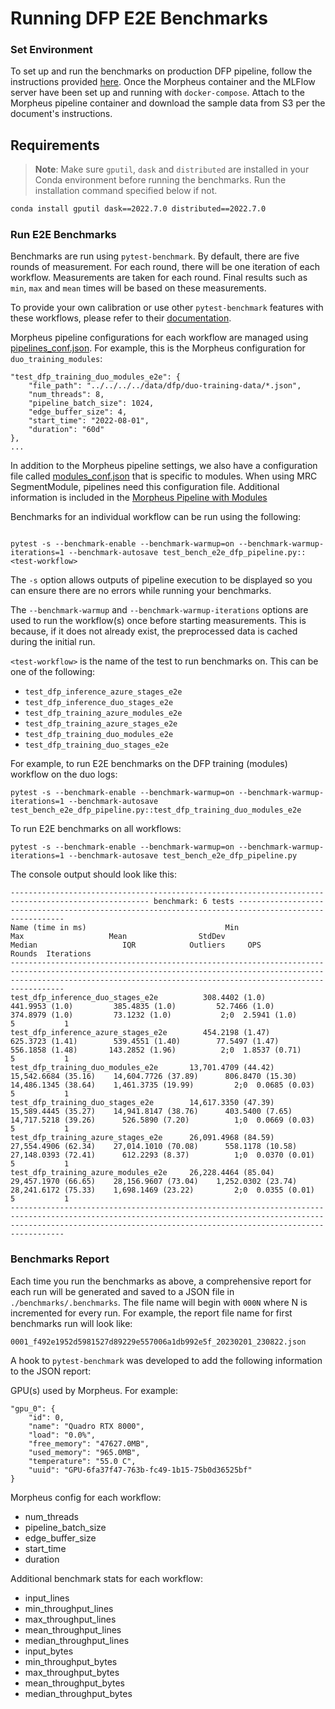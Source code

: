 <!--
# Copyright (c) 2021-2023, NVIDIA CORPORATION.
#
# Licensed under the Apache License, Version 2.0 (the "License");
# you may not use this file except in compliance with the License.
# You may obtain a copy of the License at
#
#     http://www.apache.org/licenses/LICENSE-2.0
#
# Unless required by applicable law or agreed to in writing, software
# distributed under the License is distributed on an "AS IS" BASIS,
# WITHOUT WARRANTIES OR CONDITIONS OF ANY KIND, either express or implied.
# See the License for the specific language governing permissions and
# limitations under the License.
-->

# Running DFP E2E Benchmarks

### Set Environment

To set up and run the benchmarks on production DFP pipeline, follow the instructions provided [here](../../README.md). Once the Morpheus container and the MLFlow server have been set up and running with `docker-compose`. Attach to the Morpheus pipeline container and download the sample data from S3 per the document's instructions.

## Requirements
> **Note**: Make sure `gputil`, `dask` and `distributed` are installed in your Conda environment before running the benchmarks. Run the installation command specified below if not.

```bash
conda install gputil dask==2022.7.0 distributed==2022.7.0
```

### Run E2E Benchmarks

Benchmarks are run using `pytest-benchmark`. By default, there are five rounds of measurement. For each round, there will be one iteration of each workflow. Measurements are taken for each round. Final results such as `min`, `max` and `mean` times will be based on these measurements.

To provide your own calibration or use other `pytest-benchmark` features with these workflows, please refer to their [documentation](https://pytest-benchmark.readthedocs.io/en/latest/).

Morpheus pipeline configurations for each workflow are managed using [pipelines_conf.json](./resource/pipelines_conf.json). For example, this is the Morpheus configuration for  `duo_training_modules`:
```
"test_dfp_training_duo_modules_e2e": {
    "file_path": "../../../../data/dfp/duo-training-data/*.json",
    "num_threads": 8,
    "pipeline_batch_size": 1024,
    "edge_buffer_size": 4,
    "start_time": "2022-08-01",
    "duration": "60d"
},
...
```

In addition to the Morpheus pipeline settings, we also have a configuration file called [modules_conf.json](./resource/modules_conf.json) that is specific to modules. When using MRC SegmentModule, pipelines need this configuration file. Additional information is included in the [Morpheus Pipeline with Modules](../../../../../docs/source/developer_guide/guides/6_digital_fingerprinting_reference.md#morpheus-pipeline-with-modules)

Benchmarks for an individual workflow can be run using the following:

```

pytest -s --benchmark-enable --benchmark-warmup=on --benchmark-warmup-iterations=1 --benchmark-autosave test_bench_e2e_dfp_pipeline.py::<test-workflow>
```
The `-s` option allows outputs of pipeline execution to be displayed so you can ensure there are no errors while running your benchmarks.

The `--benchmark-warmup` and `--benchmark-warmup-iterations` options are used to run the workflow(s) once before starting measurements. This is because, if it does not already exist, the preprocessed data is cached during the initial run.

`<test-workflow>` is the name of the test to run benchmarks on. This can be one of the following:
- `test_dfp_inference_azure_stages_e2e`
- `test_dfp_inference_duo_stages_e2e`
- `test_dfp_training_azure_modules_e2e`
- `test_dfp_training_azure_stages_e2e`
- `test_dfp_training_duo_modules_e2e`
- `test_dfp_training_duo_stages_e2e`

For example, to run E2E benchmarks on the DFP training (modules) workflow on the duo logs:
```
pytest -s --benchmark-enable --benchmark-warmup=on --benchmark-warmup-iterations=1 --benchmark-autosave test_bench_e2e_dfp_pipeline.py::test_dfp_training_duo_modules_e2e
```

To run E2E benchmarks on all workflows:
```
pytest -s --benchmark-enable --benchmark-warmup=on --benchmark-warmup-iterations=1 --benchmark-autosave test_bench_e2e_dfp_pipeline.py
```

The console output should look like this:
```
----------------------------------------------------------------------------------------------------- benchmark: 6 tests -----------------------------------------------------------------------------------------------------
Name (time in ms)                               Min                    Max                   Mean                StdDev                 Median                   IQR            Outliers     OPS            Rounds  Iterations
------------------------------------------------------------------------------------------------------------------------------------------------------------------------------------------------------------------------------
test_dfp_inference_duo_stages_e2e          308.4402 (1.0)         441.9953 (1.0)         385.4835 (1.0)         52.7466 (1.0)         374.8979 (1.0)         73.1232 (1.0)           2;0  2.5941 (1.0)           5           1
test_dfp_inference_azure_stages_e2e        454.2198 (1.47)        625.3723 (1.41)        539.4551 (1.40)        77.5497 (1.47)        556.1858 (1.48)       143.2852 (1.96)          2;0  1.8537 (0.71)          5           1
test_dfp_training_duo_modules_e2e       13,701.4709 (44.42)    15,542.6684 (35.16)    14,604.7726 (37.89)      806.8470 (15.30)    14,486.1345 (38.64)    1,461.3735 (19.99)         2;0  0.0685 (0.03)          5           1
test_dfp_training_duo_stages_e2e        14,617.3350 (47.39)    15,589.4445 (35.27)    14,941.8147 (38.76)      403.5400 (7.65)     14,717.5218 (39.26)      526.5890 (7.20)          1;0  0.0669 (0.03)          5           1
test_dfp_training_azure_stages_e2e      26,091.4968 (84.59)    27,554.4906 (62.34)    27,014.1010 (70.08)      558.1178 (10.58)    27,148.0393 (72.41)      612.2293 (8.37)          1;0  0.0370 (0.01)          5           1
test_dfp_training_azure_modules_e2e     26,228.4464 (85.04)    29,457.1970 (66.65)    28,156.9607 (73.04)    1,252.0302 (23.74)    28,241.6172 (75.33)    1,698.1469 (23.22)         2;0  0.0355 (0.01)          5           1
------------------------------------------------------------------------------------------------------------------------------------------------------------------------------------------------------------------------------
```

### Benchmarks Report

Each time you run the benchmarks as above, a comprehensive report for each run will be generated and saved to a JSON file in  `./benchmarks/.benchmarks`. The file name will begin
with `000N` where N is incremented for every run. For example, the report file name for first benchmarks run will look like:
```
0001_f492e1952d5981527d89229e557006a1db992e5f_20230201_230822.json
```

A hook to `pytest-benchmark` was developed to add the following information to the JSON report:

GPU(s) used by Morpheus. For example:
```
"gpu_0": {
    "id": 0,
    "name": "Quadro RTX 8000",
    "load": "0.0%",
    "free_memory": "47627.0MB",
    "used_memory": "965.0MB",
    "temperature": "55.0 C",
    "uuid": "GPU-6fa37f47-763b-fc49-1b15-75b0d36525bf"
}
```

Morpheus config for each workflow:
- num_threads
- pipeline_batch_size
- edge_buffer_size
- start_time
- duration

Additional benchmark stats for each workflow:
- input_lines
- min_throughput_lines
- max_throughput_lines
- mean_throughput_lines
- median_throughput_lines
- input_bytes
- min_throughput_bytes
- max_throughput_bytes
- mean_throughput_bytes
- median_throughput_bytes

